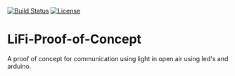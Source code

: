 [![Build Status](https://api.travis-ci.com/Zahir-Khan/LiFi-Proof-of-Concept.svg)](https://travis-ci.org/Zahir-Khan/LiFi-Proof-of-Concept)
[![License](https://img.shields.io/github/license/Zahir-Khan/LiFi-Proof-of-Concept.svg)](LICENSE)

# LiFi-Proof-of-Concept
A proof of concept for communication using light in open air using led's and arduino.
